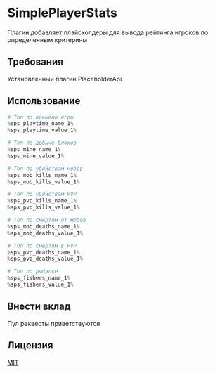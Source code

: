 # SimplePlayerStats

Плагин добавляет плэйсхолдеры для вывода рейтинга игроков по
определенным критериям

## Требования

Установленный плагин PlaceholderApi

## Использование

```python
# Топ по времени игры
%sps_playtime_name_1%
%sps_playtime_value_1%

# Топ по добыче блоков
%sps_mine_name_1%
%sps_mine_value_1%

# Топ по убийствам мобов
%sps_mob_kills_name_1%
%sps_mob_kills_value_1%

# Топ по убийствам PVP
%sps_pvp_kills_name_1%
%sps_pvp_kills_value_1%

# Топ по смертям от мобов
%sps_mob_deaths_name_1%
%sps_mob_deaths_value_1%

# Топ по смертям в PVP
%sps_pvp_deaths_name_1%
%sps_pvp_deaths_value_1%

# Топ по рыбалке
%sps_fishers_name_1%
%sps_fishers_value_1%
```

## Внести вклад

Пул реквесты приветствуются

## Лицензия

[MIT](https://choosealicense.com/licenses/mit/)